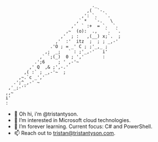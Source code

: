                                      ._
                                   ,(  `-.
                                 ,': `.   `.
                               ,` *   `-.   \
                             ,'  ` :+  = `.  `.
                           ,~  (o):  .,   `.  `.
                         ,'  ; :   ,(__) x;`.  ;
                       ,'  :'  itz  ;  ; ; _,-'
                     .'O ; = _' C ; ;'_,_ ;
                   ,;  _;   ` : ;'_,-'   i'
                 ,` `;(_)  0 ; ','       :
               .';6     ; ' ,-'~
             ,' Q  ,& ;',-.'
           ,( :` ; _,-'~  ;
         ,~.`c _','
       .';^_,-' ~
     ,'_;-''
    ,,~
    i'
    :⠀⠀⠀

- 👋 Oh hi, i’m @tristantyson.
- 👀 I’m interested in Microsoft cloud technologies.
- 🌱 I’m forever learning. Current focus: C# and PowerShell.
- 📫 Reach out to tristan@tristantyson.com.

<!---
tristantyson/tristantyson is a ✨ special ✨ repository because its `README.md` (this file) appears on your GitHub profile.
You can click the Preview link to take a look at your changes.
--->
